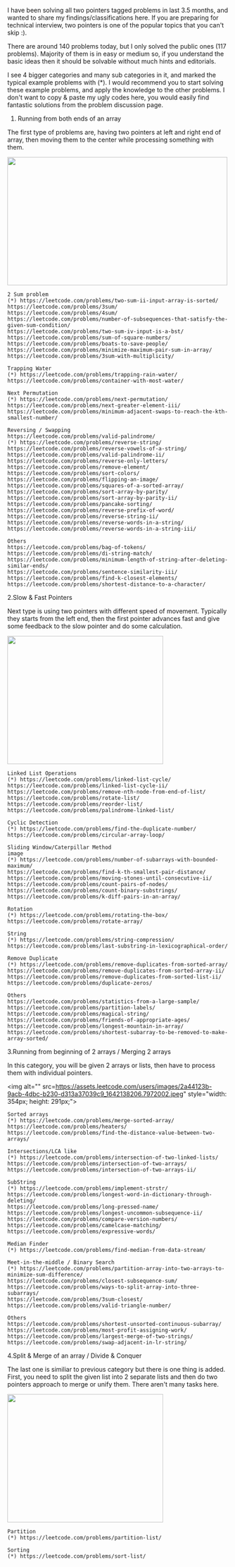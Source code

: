 I have been solving all two pointers tagged problems in last 3.5 months, and wanted to share my findings/classifications here. If you are preparing for technical interview, two pointers is one of the popular topics that you can't skip :).

There are around 140 problems today, but I only solved the public ones (117 problems).
Majority of them is in easy or medium so, if you understand the basic ideas then it should be solvable without much hints and editorials.

I see 4 bigger categories and many sub categories in it, and marked the typical example problems with (*).
I would recommend you to start solving these example problems, and apply the knowledge to the other problems. I don't want to copy & paste my ugly codes here, you would easily find fantastic solutions from the problem discussion page.


1. Running from both ends of an array

The first type of problems are, having two pointers at left and right end of array, then moving them to the center while processing something with them.

<img alt="" src="https://assets.leetcode.com/users/images/83674944-3be0-4974-b7a8-e59319b896c7_1642138224.1528904.jpeg" style="width: 500px; height: 291px;">

    2 Sum problem
    (*) https://leetcode.com/problems/two-sum-ii-input-array-is-sorted/
    https://leetcode.com/problems/3sum/
    https://leetcode.com/problems/4sum/
    https://leetcode.com/problems/number-of-subsequences-that-satisfy-the-given-sum-condition/
    https://leetcode.com/problems/two-sum-iv-input-is-a-bst/
    https://leetcode.com/problems/sum-of-square-numbers/
    https://leetcode.com/problems/boats-to-save-people/
    https://leetcode.com/problems/minimize-maximum-pair-sum-in-array/
    https://leetcode.com/problems/3sum-with-multiplicity/

    Trapping Water
    (*) https://leetcode.com/problems/trapping-rain-water/
    https://leetcode.com/problems/container-with-most-water/

    Next Permutation
    (*) https://leetcode.com/problems/next-permutation/
    https://leetcode.com/problems/next-greater-element-iii/
    https://leetcode.com/problems/minimum-adjacent-swaps-to-reach-the-kth-smallest-number/

    Reversing / Swapping
    https://leetcode.com/problems/valid-palindrome/
    (*) https://leetcode.com/problems/reverse-string/
    https://leetcode.com/problems/reverse-vowels-of-a-string/
    https://leetcode.com/problems/valid-palindrome-ii/
    https://leetcode.com/problems/reverse-only-letters/
    https://leetcode.com/problems/remove-element/
    https://leetcode.com/problems/sort-colors/
    https://leetcode.com/problems/flipping-an-image/
    https://leetcode.com/problems/squares-of-a-sorted-array/
    https://leetcode.com/problems/sort-array-by-parity/
    https://leetcode.com/problems/sort-array-by-parity-ii/
    https://leetcode.com/problems/pancake-sorting/
    https://leetcode.com/problems/reverse-prefix-of-word/
    https://leetcode.com/problems/reverse-string-ii/
    https://leetcode.com/problems/reverse-words-in-a-string/
    https://leetcode.com/problems/reverse-words-in-a-string-iii/

    Others
    https://leetcode.com/problems/bag-of-tokens/
    https://leetcode.com/problems/di-string-match/
    https://leetcode.com/problems/minimum-length-of-string-after-deleting-similar-ends/
    https://leetcode.com/problems/sentence-similarity-iii/
    https://leetcode.com/problems/find-k-closest-elements/
    https://leetcode.com/problems/shortest-distance-to-a-character/


2.Slow & Fast Pointers

Next type is using two pointers with different speed of movement. Typically they starts from the left end, then the first pointer advances fast and give some feedback to the slow pointer and do some calculation.

<img alt="" src="https://assets.leetcode.com/users/images/f6ecb6b1-679e-48f9-91b5-de4602436865_1642138215.8872066.jpeg" style="width: 354px; height: 291px;">

    Linked List Operations
    (*) https://leetcode.com/problems/linked-list-cycle/
    https://leetcode.com/problems/linked-list-cycle-ii/
    https://leetcode.com/problems/remove-nth-node-from-end-of-list/
    https://leetcode.com/problems/rotate-list/
    https://leetcode.com/problems/reorder-list/
    https://leetcode.com/problems/palindrome-linked-list/

    Cyclic Detection
    (*) https://leetcode.com/problems/find-the-duplicate-number/
    https://leetcode.com/problems/circular-array-loop/

    Sliding Window/Caterpillar Method
    image
    (*) https://leetcode.com/problems/number-of-subarrays-with-bounded-maximum/
    https://leetcode.com/problems/find-k-th-smallest-pair-distance/
    https://leetcode.com/problems/moving-stones-until-consecutive-ii/
    https://leetcode.com/problems/count-pairs-of-nodes/
    https://leetcode.com/problems/count-binary-substrings/
    https://leetcode.com/problems/k-diff-pairs-in-an-array/

    Rotation
    (*) https://leetcode.com/problems/rotating-the-box/
    https://leetcode.com/problems/rotate-array/

    String
    (*) https://leetcode.com/problems/string-compression/
    https://leetcode.com/problems/last-substring-in-lexicographical-order/

    Remove Duplicate
    (*) https://leetcode.com/problems/remove-duplicates-from-sorted-array/
    https://leetcode.com/problems/remove-duplicates-from-sorted-array-ii/
    https://leetcode.com/problems/remove-duplicates-from-sorted-list-ii/
    https://leetcode.com/problems/duplicate-zeros/

    Others
    https://leetcode.com/problems/statistics-from-a-large-sample/
    https://leetcode.com/problems/partition-labels/
    https://leetcode.com/problems/magical-string/
    https://leetcode.com/problems/friends-of-appropriate-ages/
    https://leetcode.com/problems/longest-mountain-in-array/
    https://leetcode.com/problems/shortest-subarray-to-be-removed-to-make-array-sorted/


3.Running from beginning of 2 arrays / Merging 2 arrays

In this category, you will be given 2 arrays or lists, then have to process them with individual pointers.

<img alt="" src=https://assets.leetcode.com/users/images/2a44123b-9acb-4dbc-b230-d313a37039c9_1642138206.7972002.jpeg" style="width: 354px; height: 291px;">

    Sorted arrays
    (*) https://leetcode.com/problems/merge-sorted-array/
    https://leetcode.com/problems/heaters/
    https://leetcode.com/problems/find-the-distance-value-between-two-arrays/

    Intersections/LCA like
    (*) https://leetcode.com/problems/intersection-of-two-linked-lists/
    https://leetcode.com/problems/intersection-of-two-arrays/
    https://leetcode.com/problems/intersection-of-two-arrays-ii/

    SubString
    (*) https://leetcode.com/problems/implement-strstr/
    https://leetcode.com/problems/longest-word-in-dictionary-through-deleting/
    https://leetcode.com/problems/long-pressed-name/
    https://leetcode.com/problems/longest-uncommon-subsequence-ii/
    https://leetcode.com/problems/compare-version-numbers/
    https://leetcode.com/problems/camelcase-matching/
    https://leetcode.com/problems/expressive-words/

    Median Finder
    (*) https://leetcode.com/problems/find-median-from-data-stream/

    Meet-in-the-middle / Binary Search
    (*) https://leetcode.com/problems/partition-array-into-two-arrays-to-minimize-sum-difference/
    https://leetcode.com/problems/closest-subsequence-sum/
    https://leetcode.com/problems/ways-to-split-array-into-three-subarrays/
    https://leetcode.com/problems/3sum-closest/
    https://leetcode.com/problems/valid-triangle-number/

    Others
    https://leetcode.com/problems/shortest-unsorted-continuous-subarray/
    https://leetcode.com/problems/most-profit-assigning-work/
    https://leetcode.com/problems/largest-merge-of-two-strings/
    https://leetcode.com/problems/swap-adjacent-in-lr-string/


4.Split & Merge of an array / Divide & Conquer

The last one is similiar to previous category but there is one thing is added. First, you need to split the given list into 2 separate lists and then do two pointers approach to merge or unify them. There aren't many tasks here.

<img alt="" src="https://assets.leetcode.com/users/images/1d3c2ed7-95ca-440d-9693-f3e31360b826_1642138190.9125686.jpeg" style="width: 354px; height: 291px;">

    Partition
    (*) https://leetcode.com/problems/partition-list/

    Sorting
    (*) https://leetcode.com/problems/sort-list/
